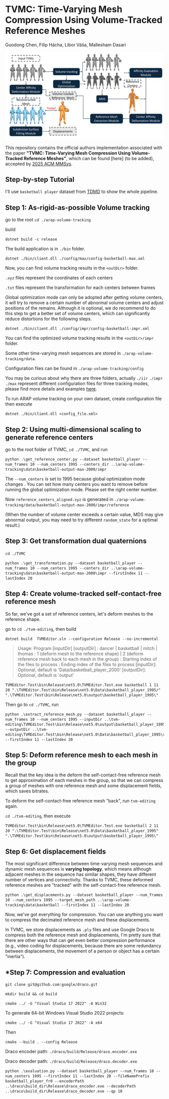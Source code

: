 # **TVMC: Time-Varying Mesh Compression Using Volume-Tracked Reference Meshes**

Guodong Chen, Filip Hácha, Libor Váša, Mallesham Dasari

![alt text](https://github.com/frozzzen3/TVMC/blob/main/images/TVMC-workflow.png?raw=true)

This repository contains the official authors implementation associated with the paper **"TVMC: Time-Varying Mesh Compression Using Volume-Tracked Reference Meshes"**, which can be found [here] (to be added), accepted by [2025 ACM MMSys](https://2025.acmmmsys.org/).

## Step-by-step Tutorial

I'll use `basketball player` dataset from [TDMD](https://multimedia.tencent.com/resources/tdmd) to show the whole pipeline.

## Step 1: As-rigid-as-possible Volume tracking

go to the root `cd ./arap-volume-tracking `

build 

``` 
dotnet build -c release
```

The build application is in `./bin` folder.

```
dotnet ./bin/client.dll ./config/max/config-basketball-max.xml
```

Now, you can find volume tracking results in the `<outDir>` folder.

`.xyz` files represent the coordinates of each centers 

`.txt` files represent the transformation for each centers between frames 

Global optimization mode can only be adopted after getting volume centers, it will try to remove a certain number of abnormal volume centers and adjust positions of the remains. Although it is optional, we do recommend to do this step to get a better set of volume centers, which can significantly reduce distortions for the following steps.

```
dotnet ./bin/client.dll ./config/impr/config-basketball-impr.xml
```

You can find the optimized volume tracking results in the `<outDir>/impr` folder.



Some other time-varying mesh sequences are stored in `./arap-volume-tracking/data`.

Configuration files can be found in `./arap-volume-tracking/config`

You may be curious about why there are three folders, actually `./iir` `./impr` `./max` represent different configuration files for three tracking modes, please find more details and examples [here](https://github.com/frozzzen3/TVMC/blob/main/arap-volume-tracking/README.md).

To run ARAP volume tracking on your own dataset,  create configuration file then execute

```
dotnet ./bin/client.dll <config_file.xml> 
```



## Step 2: Using multi-dimensional scaling to generate reference centers

go to the root folder of TVMC, `cd ./TVMC`, and run

```
python .\get_reference_center.py --dataset basketball_player --num_frames 10 --num_centers 1995 --centers_dir ..\arap-volume-tracking\data\basketball-output-max-2000/impr
```

The `--num_centers` is set to 1995 because global optimization mode changes . You can set how many centers you want to remove before running the global optimization mode. Please set the right center number.

Now `reference_centers_aligned.xyz` is generated in `./arap-volume-tracking/data/basketball-output-max-2000/impr/reference`

(When the number of volume center exceeds a certain value, MDS may give abnormal output, you may need to try different `random_state` for a optimal result.)

## Step 3: Get transformation dual quaternions 

`cd ./TVMC`

```
python .\get_transformation.py --dataset basketball_player --num_frames 10 --num_centers 1995 --centers_dir ..\arap-volume-tracking\data\basketball-output-max-2000\impr --firstIndex 11 --lastIndex 20 
```



## Step 4: Create volume-tracked self-contact-free reference mesh

So far, we've got a set of reference centers, let's deform meshes to the reference shape.

go to `cd ./tvm-editing`, then build

```
dotnet build  TVMEditor.sln --configuration Release --no-incremental
```

> Usage: Program <dataset> <mode> <firstIndex> <lastIndex> [inputDir] [outputDir]
> <dataset>: dancer | basketball | mitch | thomas
> <mode>: 1 (deform mesh to the reference shape) | 2 (deform reference mesh back to each mesh in the group)
> <firstIndex>: Starting index of the files to process
> <lastIndex>: Ending index of the files to process
> [inputDir]: Optional, default is 'Data/basketball_player_2000'
> [outputDir]: Optional, default is 'output'

```
TVMEditor.Test\bin\Release\net5.0\TVMEditor.Test.exe basketball 1 11 20 ".\TVMEditor.Test\bin\Release\net5.0\Data\basketball_player_1995/" ".\TVMEditor.Test\bin\Release\net5.0\output\basketball_player_1995\" 
```



Then go to `cd ./TVMC`, run

```
python .\extract_reference_mesh.py --dataset basketball_player --num_frames 10 --num_centers 1995 --inputDir ..\tvm-editing\TVMEditor.Test\bin\Release\net5.0\output\basketball_player_1995\output\ --outputDir ..\tvm-editing\TVMEditor.Test\bin\Release\net5.0\Data\basketball_player_1995\reference_mesh\ --firstIndex 11 --lastIndex 20
```



## Step 5: Deform reference mesh to each mesh in the group

Recall that the key idea is the deform the self-contact-free reference mesh to get approximation of each meshes in the group, so that we can compress a group of meshes with one reference mesh and some displacement fields, which saves bitrates. 

To deform the self-contact-free reference mesh "back", run `tvm-editing` again. 

 `cd ./tvm-editing`, then execute 

```
TVMEditor.Test\bin\Release\net5.0\TVMEditor.Test.exe basketball 2 11 20 ".\TVMEditor.Test\bin\Release\net5.0\Data\basketball_player_1995" ".\TVMEditor.Test\bin\Release\net5.0\output\basketball_player_1995\" 
```



## Step 6: Get displacement fields					

The most significant difference between time-varying mesh sequences and dynamic mesh sequences is **varying topology**, which means although adjacent meshes in the sequence has similar shapes, they have different number of vertices and connectivity. Thanks to TVMC, these deformed reference meshes are "tracked" with the self-contact-free reference mesh.

```
python .\get_displacements.py --dataset basketball_player --num_frames 10 --num_centers 1995 --target_mesh_path ..\arap-volume-tracking\data\basketball --firstIndex 11 --lastIndex 20
```

Now, we've got everything for compression. You can use anything you want to compress the decimated reference mesh and these displacements. 

In TVMC, we store displacements as `.ply` files and use Google Draco to compress both the reference mesh and displacements, I'm pretty sure that there are other ways that can get even better compression performance (e.g., video coding for displacements, because there are some redundancy between displacements, the movement of a person or object has a certain "inertia"). 



## *Step 7: Compression and evaluation 

```
git clone git@github.com:google/draco.git
```

```
mkdir build && cd build
```

```
cmake ../ -G "Visual Studio 17 2022" -A Win32
```

To generate 64-bit Windows Visual Studio 2022 projects:

```
cmake ../ -G "Visual Studio 17 2022" -A x64
```

Then

```
cmake --build . --config Release
```

Draco encoder path: `./draco/build/Release/draco.encoder.exe`

Draco decoder path: `./draco/build/Release/draco.decoder.exe`

```
python .\evaluation.py --dataset basketball_player --num_frames 10 --num_centers 1995 --firstIndex 11 --lastIndex 20 --fileNamePrefix basketball_player_fr0 --encoderPath ..\draco\build_dir\Release\draco_encoder.exe --decoderPath ..\draco\build_dir\Release\draco_decoder.exe --qp 10
```

